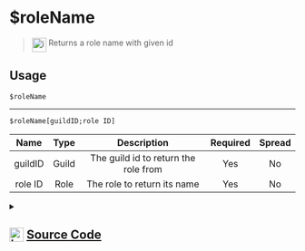 # $roleName
> <img align="top" src="https://upload.wikimedia.org/wikipedia/commons/thumb/e/e4/Infobox_info_icon.svg/160px-Infobox_info_icon.svg.png?20150409153300" alt="image" width="25" height="auto"> Returns a role name with given id
## Usage
```
$roleName
```
---
```
$roleName[guildID;role ID]
```
| Name | Type | Description | Required | Spread
| :---: | :---: | :---: | :---: | :---: |
guildID | Guild | The guild id to return the role from | Yes | No
role ID | Role | The role to return its name | Yes | No
<details>
<summary>
    
## <img align="top" src="https://cdn4.iconfinder.com/data/icons/iconsimple-logotypes/512/github-512.png" alt="image" width="25" height="auto">  [Source Code](https://github.com/tryforge/ForgeScript-V2/blob/main/src/native/roleName.ts)
    
</summary>
    
```ts
import { ArgType, NativeFunction, Return } from "../structures"

export default new NativeFunction({
    name: "$roleName",
    version: "1.0.0",
    description: "Returns a role name with given id",
    brackets: false,
    unwrap: true,
    args: [
        {
            name: "guildID",
            description: "The guild id to return the role from",
            rest: false,
            type: ArgType.Guild,
            required: true,
        },
        {
            name: "role ID",
            description: "The role to return its name",
            rest: false,
            type: ArgType.Role,
            pointer: 0,
            required: true,
        },
    ],
    execute(ctx, [, role]) {
        return this.success((role ?? ctx.role)?.name)
    },
})

```
    
</details>